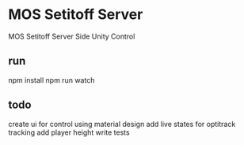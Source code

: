 # MOS Setitoff Server
MOS Setitoff Server Side Unity Control

## run
npm install
npm run watch

## todo
create ui for control using material design
add live states for optitrack tracking
add player height
write tests 
